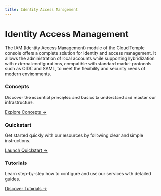 ```yaml
---
title: Identity Access Management
---
```


# Identity Access Management

The IAM (Identity Access Management) module of the Cloud Temple console offers a complete solution for identity and access management.
It allows the administration of local accounts while supporting hybridization with external configurations, compatible with standard market protocols such as OIDC and SAML, to meet the flexibility and security needs of modern environments.

<div class="card-grid">
  <div class="card">
    <h3>Concepts</h3>
    <p>Discover the essential principles and basics to understand and master our infrastructure.</p>
    <a href="iam/concepts" class="card-link">Explore Concepts &rarr;</a>
  </div>
  <div class="card">
    <h3>Quickstart</h3>
    <p>Get started quickly with our resources by following clear and simple instructions.</p>
    <a href="iam/quickstart" class="card-link">Launch Quickstart &rarr;</a>
  </div>
    <div class="card">
    <h3>Tutorials</h3>
    <p>Learn step-by-step how to configure and use our services with detailed guides.</p>
    <a href="iam/tutorials/sso_aad" class="card-link">Discover Tutorials &rarr;</a>
  </div>
</div>
